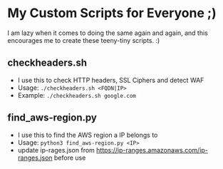 # My Custom Scripts for Everyone ;)
I am lazy when it comes to doing the same again and again, and this encourages me to create these teeny-tiny scripts. :)

## checkheaders.sh  
- I use this to check HTTP headers, SSL Ciphers and detect WAF
- Usage: `./checkheaders.sh <FQDN|IP>`
- Example: `./checkheaders.sh google.com`

## find_aws-region.py
- I use this to find the AWS region a IP belongs to
- Usage: `python3 find_aws-region.py <IP>`
- update ip-rages.json from https://ip-ranges.amazonaws.com/ip-ranges.json before use
